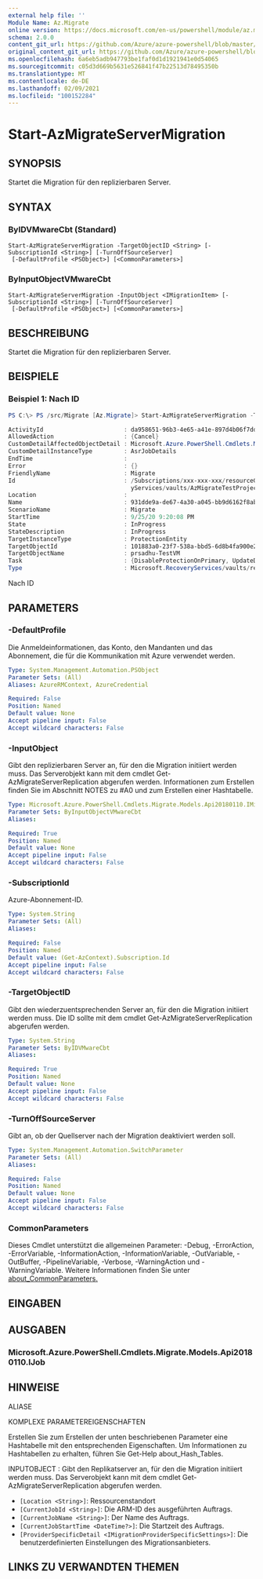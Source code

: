 ```yaml
---
external help file: ''
Module Name: Az.Migrate
online version: https://docs.microsoft.com/en-us/powershell/module/az.migrate/start-azmigrateservermigration
schema: 2.0.0
content_git_url: https://github.com/Azure/azure-powershell/blob/master/src/Migrate/help/Start-AzMigrateServerMigration.md
original_content_git_url: https://github.com/Azure/azure-powershell/blob/master/src/Migrate/help/Start-AzMigrateServerMigration.md
ms.openlocfilehash: 6a6eb5adb947793be1faf0d1d1921941e0d54065
ms.sourcegitcommit: c05d3d669b5631e526841f47b22513d78495350b
ms.translationtype: MT
ms.contentlocale: de-DE
ms.lasthandoff: 02/09/2021
ms.locfileid: "100152284"
---
```

# Start-AzMigrateServerMigration

## SYNOPSIS
Startet die Migration für den replizierbaren Server.

## SYNTAX

### ByIDVMwareCbt (Standard)
```
Start-AzMigrateServerMigration -TargetObjectID <String> [-SubscriptionId <String>] [-TurnOffSourceServer]
 [-DefaultProfile <PSObject>] [<CommonParameters>]
```

### ByInputObjectVMwareCbt
```
Start-AzMigrateServerMigration -InputObject <IMigrationItem> [-SubscriptionId <String>] [-TurnOffSourceServer]
 [-DefaultProfile <PSObject>] [<CommonParameters>]
```

## BESCHREIBUNG
Startet die Migration für den replizierbaren Server.

## BEISPIELE

### Beispiel 1: Nach ID
```powershell
PS C:\> PS /src/Migrate [Az.Migrate]> Start-AzMigrateServerMigration -TargetObjectID "/Subscriptions/7xxx-xxx-xxx/resourceGroups/azmigratepwshtestasr13072020/providers/Microsoft.RecoveryServices/vaults/AzMigrateTestProjectPWSH02aarsvault/replicationFabrics/AzMigratePWSHTc8d1replicationfabric/replicationProtectionContainers/AzMigratePWSHTc8d1replicationcontainer/replicationMigrationItems/bcdr-vcenter-fareast-corp-micro-cfcc5a24-a40e-56b9-a6af-e206c9ca4f93_52f42ee7-8eb3-1aa4-e2d5-1ae83f86b085"

ActivityId                       : da958651-96b3-4e65-a41e-897d4b06f7dd ActivityId: 3a4c8d4d-920a-47cd-82c3-f3dcce90a588
AllowedAction                    : {Cancel}
CustomDetailAffectedObjectDetail : Microsoft.Azure.PowerShell.Cmdlets.Migrate.Models.Api20180110.JobDetailsAffectedObjectDetails
CustomDetailInstanceType         : AsrJobDetails
EndTime                          :
Error                            : {}
FriendlyName                     : Migrate
Id                               : /Subscriptions/xxx-xxx-xxx/resourceGroups/azmigratepwshtestasr13072020/providers/Microsoft.Recover
                                   yServices/vaults/AzMigrateTestProjectPWSH02aarsvault/replicationJobs/931dde9a-de67-4a30-a045-bb9d6162f8ab
Location                         :
Name                             : 931dde9a-de67-4a30-a045-bb9d6162f8ab
ScenarioName                     : Migrate
StartTime                        : 9/25/20 9:20:08 PM
State                            : InProgress
StateDescription                 : InProgress
TargetInstanceType               : ProtectionEntity
TargetObjectId                   : 101883a0-23f7-538a-bbd5-6d8b4fa900e2
TargetObjectName                 : prsadhu-TestVM
Task                             : {DisableProtectionOnPrimary, UpdateDraState}
Type                             : Microsoft.RecoveryServices/vaults/replicationJobs
```

Nach ID

## PARAMETERS

### -DefaultProfile
Die Anmeldeinformationen, das Konto, den Mandanten und das Abonnement, die für die Kommunikation mit Azure verwendet werden.

```yaml
Type: System.Management.Automation.PSObject
Parameter Sets: (All)
Aliases: AzureRMContext, AzureCredential

Required: False
Position: Named
Default value: None
Accept pipeline input: False
Accept wildcard characters: False
```

### -InputObject
Gibt den replizierbaren Server an, für den die Migration initiiert werden muss.
Das Serverobjekt kann mit dem cmdlet Get-AzMigrateServerReplication abgerufen werden.
Informationen zum Erstellen finden Sie im Abschnitt NOTES zu #A0 und zum Erstellen einer Hashtabelle.

```yaml
Type: Microsoft.Azure.PowerShell.Cmdlets.Migrate.Models.Api20180110.IMigrationItem
Parameter Sets: ByInputObjectVMwareCbt
Aliases:

Required: True
Position: Named
Default value: None
Accept pipeline input: False
Accept wildcard characters: False
```

### -SubscriptionId
Azure-Abonnement-ID.

```yaml
Type: System.String
Parameter Sets: (All)
Aliases:

Required: False
Position: Named
Default value: (Get-AzContext).Subscription.Id
Accept pipeline input: False
Accept wildcard characters: False
```

### -TargetObjectID
Gibt den wiederzuentsprechenden Server an, für den die Migration initiiert werden muss.
Die ID sollte mit dem cmdlet Get-AzMigrateServerReplication abgerufen werden.

```yaml
Type: System.String
Parameter Sets: ByIDVMwareCbt
Aliases:

Required: True
Position: Named
Default value: None
Accept pipeline input: False
Accept wildcard characters: False
```

### -TurnOffSourceServer
Gibt an, ob der Quellserver nach der Migration deaktiviert werden soll.

```yaml
Type: System.Management.Automation.SwitchParameter
Parameter Sets: (All)
Aliases:

Required: False
Position: Named
Default value: None
Accept pipeline input: False
Accept wildcard characters: False
```

### CommonParameters
Dieses Cmdlet unterstützt die allgemeinen Parameter: -Debug, -ErrorAction, -ErrorVariable, -InformationAction, -InformationVariable, -OutVariable, -OutBuffer, -PipelineVariable, -Verbose, -WarningAction und -WarningVariable. Weitere Informationen finden Sie unter [about_CommonParameters.](http://go.microsoft.com/fwlink/?LinkID=113216)

## EINGABEN

## AUSGABEN

### Microsoft.Azure.PowerShell.Cmdlets.Migrate.Models.Api20180110.IJob

## HINWEISE

ALIASE

KOMPLEXE PARAMETEREIGENSCHAFTEN

Erstellen Sie zum Erstellen der unten beschriebenen Parameter eine Hashtabelle mit den entsprechenden Eigenschaften. Um Informationen zu Hashtabellen zu erhalten, führen Sie Get-Help about_Hash_Tables.


INPUTOBJECT <IMigrationItem> : Gibt den Replikatserver an, für den die Migration initiiert werden muss. Das Serverobjekt kann mit dem cmdlet Get-AzMigrateServerReplication abgerufen werden.
  - `[Location <String>]`: Ressourcenstandort
  - `[CurrentJobId <String>]`: Die ARM-ID des ausgeführten Auftrags.
  - `[CurrentJobName <String>]`: Der Name des Auftrags.
  - `[CurrentJobStartTime <DateTime?>]`: Die Startzeit des Auftrags.
  - `[ProviderSpecificDetail <IMigrationProviderSpecificSettings>]`: Die benutzerdefinierten Einstellungen des Migrationsanbieters.

## LINKS ZU VERWANDTEN THEMEN


